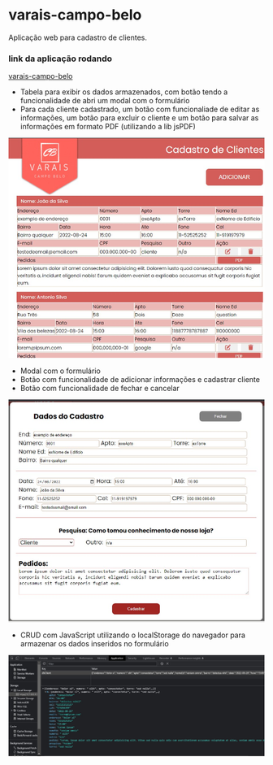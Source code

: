 # varais-campo-belo
 Aplicação web para cadastro de clientes.

 ### link da aplicação rodando
 [varais-campo-belo](https://antoniojonilei.github.io/varais-campo-belo/)

- Tabela para exibir os dados armazenados, com botão tendo a funcionalidade de abri um modal com o formulário
- Para cada cliente cadastrado, um botão com funcionaliade de editar as informações, um botão para excluir o cliente e um botão para salvar as informações em formato PDF (utilizando a lib jsPDF)
<img src="img/table.jpg">

- Modal com o formulário
- Botão com funcionalidade de adicionar informações e cadastrar cliente
- Botão com funcionalidade de fechar e cancelar
<img src="img/modal-form.jpg">

- CRUD com JavaScript utilizando o localStorage do navegador para armazenar os dados inseridos no formulário

<img src="img/crud.jpg">
